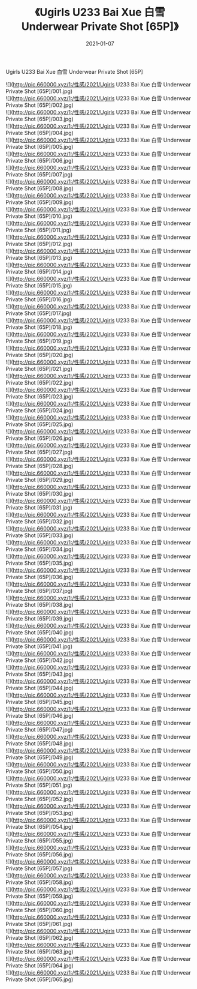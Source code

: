 ﻿---
layout: post
title:  《Ugirls U233 Bai Xue 白雪 Underwear Private Shot [65P]》
date:   2021-01-07
img: http://pic.660000.xyz/1:/性感/2021/Ugirls U233 Bai Xue 白雪 Underwear Private Shot [65P]/000.jpg
categories: [美女, 清纯, 唯美]
---

Ugirls U233 Bai Xue 白雪 Underwear Private Shot [65P]

  ![](http://pic.660000.xyz/1:/性感/2021/Ugirls U233 Bai Xue 白雪 Underwear Private Shot [65P]/001.jpg) <br> ![](http://pic.660000.xyz/1:/性感/2021/Ugirls U233 Bai Xue 白雪 Underwear Private Shot [65P]/002.jpg) <br> ![](http://pic.660000.xyz/1:/性感/2021/Ugirls U233 Bai Xue 白雪 Underwear Private Shot [65P]/003.jpg) <br> ![](http://pic.660000.xyz/1:/性感/2021/Ugirls U233 Bai Xue 白雪 Underwear Private Shot [65P]/004.jpg) <br> ![](http://pic.660000.xyz/1:/性感/2021/Ugirls U233 Bai Xue 白雪 Underwear Private Shot [65P]/005.jpg) <br> ![](http://pic.660000.xyz/1:/性感/2021/Ugirls U233 Bai Xue 白雪 Underwear Private Shot [65P]/006.jpg) <br> ![](http://pic.660000.xyz/1:/性感/2021/Ugirls U233 Bai Xue 白雪 Underwear Private Shot [65P]/007.jpg) <br> ![](http://pic.660000.xyz/1:/性感/2021/Ugirls U233 Bai Xue 白雪 Underwear Private Shot [65P]/008.jpg) <br> ![](http://pic.660000.xyz/1:/性感/2021/Ugirls U233 Bai Xue 白雪 Underwear Private Shot [65P]/009.jpg) <br> ![](http://pic.660000.xyz/1:/性感/2021/Ugirls U233 Bai Xue 白雪 Underwear Private Shot [65P]/010.jpg) <br> ![](http://pic.660000.xyz/1:/性感/2021/Ugirls U233 Bai Xue 白雪 Underwear Private Shot [65P]/011.jpg) <br> ![](http://pic.660000.xyz/1:/性感/2021/Ugirls U233 Bai Xue 白雪 Underwear Private Shot [65P]/012.jpg) <br> ![](http://pic.660000.xyz/1:/性感/2021/Ugirls U233 Bai Xue 白雪 Underwear Private Shot [65P]/013.jpg) <br> ![](http://pic.660000.xyz/1:/性感/2021/Ugirls U233 Bai Xue 白雪 Underwear Private Shot [65P]/014.jpg) <br> ![](http://pic.660000.xyz/1:/性感/2021/Ugirls U233 Bai Xue 白雪 Underwear Private Shot [65P]/015.jpg) <br> ![](http://pic.660000.xyz/1:/性感/2021/Ugirls U233 Bai Xue 白雪 Underwear Private Shot [65P]/016.jpg) <br> ![](http://pic.660000.xyz/1:/性感/2021/Ugirls U233 Bai Xue 白雪 Underwear Private Shot [65P]/017.jpg) <br> ![](http://pic.660000.xyz/1:/性感/2021/Ugirls U233 Bai Xue 白雪 Underwear Private Shot [65P]/018.jpg) <br> ![](http://pic.660000.xyz/1:/性感/2021/Ugirls U233 Bai Xue 白雪 Underwear Private Shot [65P]/019.jpg) <br> ![](http://pic.660000.xyz/1:/性感/2021/Ugirls U233 Bai Xue 白雪 Underwear Private Shot [65P]/020.jpg) <br> ![](http://pic.660000.xyz/1:/性感/2021/Ugirls U233 Bai Xue 白雪 Underwear Private Shot [65P]/021.jpg) <br> ![](http://pic.660000.xyz/1:/性感/2021/Ugirls U233 Bai Xue 白雪 Underwear Private Shot [65P]/022.jpg) <br> ![](http://pic.660000.xyz/1:/性感/2021/Ugirls U233 Bai Xue 白雪 Underwear Private Shot [65P]/023.jpg) <br> ![](http://pic.660000.xyz/1:/性感/2021/Ugirls U233 Bai Xue 白雪 Underwear Private Shot [65P]/024.jpg) <br> ![](http://pic.660000.xyz/1:/性感/2021/Ugirls U233 Bai Xue 白雪 Underwear Private Shot [65P]/025.jpg) <br> ![](http://pic.660000.xyz/1:/性感/2021/Ugirls U233 Bai Xue 白雪 Underwear Private Shot [65P]/026.jpg) <br> ![](http://pic.660000.xyz/1:/性感/2021/Ugirls U233 Bai Xue 白雪 Underwear Private Shot [65P]/027.jpg) <br> ![](http://pic.660000.xyz/1:/性感/2021/Ugirls U233 Bai Xue 白雪 Underwear Private Shot [65P]/028.jpg) <br> ![](http://pic.660000.xyz/1:/性感/2021/Ugirls U233 Bai Xue 白雪 Underwear Private Shot [65P]/029.jpg) <br> ![](http://pic.660000.xyz/1:/性感/2021/Ugirls U233 Bai Xue 白雪 Underwear Private Shot [65P]/030.jpg) <br> ![](http://pic.660000.xyz/1:/性感/2021/Ugirls U233 Bai Xue 白雪 Underwear Private Shot [65P]/031.jpg) <br> ![](http://pic.660000.xyz/1:/性感/2021/Ugirls U233 Bai Xue 白雪 Underwear Private Shot [65P]/032.jpg) <br> ![](http://pic.660000.xyz/1:/性感/2021/Ugirls U233 Bai Xue 白雪 Underwear Private Shot [65P]/033.jpg) <br> ![](http://pic.660000.xyz/1:/性感/2021/Ugirls U233 Bai Xue 白雪 Underwear Private Shot [65P]/034.jpg) <br> ![](http://pic.660000.xyz/1:/性感/2021/Ugirls U233 Bai Xue 白雪 Underwear Private Shot [65P]/035.jpg) <br> ![](http://pic.660000.xyz/1:/性感/2021/Ugirls U233 Bai Xue 白雪 Underwear Private Shot [65P]/036.jpg) <br> ![](http://pic.660000.xyz/1:/性感/2021/Ugirls U233 Bai Xue 白雪 Underwear Private Shot [65P]/037.jpg) <br> ![](http://pic.660000.xyz/1:/性感/2021/Ugirls U233 Bai Xue 白雪 Underwear Private Shot [65P]/038.jpg) <br> ![](http://pic.660000.xyz/1:/性感/2021/Ugirls U233 Bai Xue 白雪 Underwear Private Shot [65P]/039.jpg) <br> ![](http://pic.660000.xyz/1:/性感/2021/Ugirls U233 Bai Xue 白雪 Underwear Private Shot [65P]/040.jpg) <br> ![](http://pic.660000.xyz/1:/性感/2021/Ugirls U233 Bai Xue 白雪 Underwear Private Shot [65P]/041.jpg) <br> ![](http://pic.660000.xyz/1:/性感/2021/Ugirls U233 Bai Xue 白雪 Underwear Private Shot [65P]/042.jpg) <br> ![](http://pic.660000.xyz/1:/性感/2021/Ugirls U233 Bai Xue 白雪 Underwear Private Shot [65P]/043.jpg) <br> ![](http://pic.660000.xyz/1:/性感/2021/Ugirls U233 Bai Xue 白雪 Underwear Private Shot [65P]/044.jpg) <br> ![](http://pic.660000.xyz/1:/性感/2021/Ugirls U233 Bai Xue 白雪 Underwear Private Shot [65P]/045.jpg) <br> ![](http://pic.660000.xyz/1:/性感/2021/Ugirls U233 Bai Xue 白雪 Underwear Private Shot [65P]/046.jpg) <br> ![](http://pic.660000.xyz/1:/性感/2021/Ugirls U233 Bai Xue 白雪 Underwear Private Shot [65P]/047.jpg) <br> ![](http://pic.660000.xyz/1:/性感/2021/Ugirls U233 Bai Xue 白雪 Underwear Private Shot [65P]/048.jpg) <br> ![](http://pic.660000.xyz/1:/性感/2021/Ugirls U233 Bai Xue 白雪 Underwear Private Shot [65P]/049.jpg) <br> ![](http://pic.660000.xyz/1:/性感/2021/Ugirls U233 Bai Xue 白雪 Underwear Private Shot [65P]/050.jpg) <br> ![](http://pic.660000.xyz/1:/性感/2021/Ugirls U233 Bai Xue 白雪 Underwear Private Shot [65P]/051.jpg) <br> ![](http://pic.660000.xyz/1:/性感/2021/Ugirls U233 Bai Xue 白雪 Underwear Private Shot [65P]/052.jpg) <br> ![](http://pic.660000.xyz/1:/性感/2021/Ugirls U233 Bai Xue 白雪 Underwear Private Shot [65P]/053.jpg) <br> ![](http://pic.660000.xyz/1:/性感/2021/Ugirls U233 Bai Xue 白雪 Underwear Private Shot [65P]/054.jpg) <br> ![](http://pic.660000.xyz/1:/性感/2021/Ugirls U233 Bai Xue 白雪 Underwear Private Shot [65P]/055.jpg) <br> ![](http://pic.660000.xyz/1:/性感/2021/Ugirls U233 Bai Xue 白雪 Underwear Private Shot [65P]/056.jpg) <br> ![](http://pic.660000.xyz/1:/性感/2021/Ugirls U233 Bai Xue 白雪 Underwear Private Shot [65P]/057.jpg) <br> ![](http://pic.660000.xyz/1:/性感/2021/Ugirls U233 Bai Xue 白雪 Underwear Private Shot [65P]/058.jpg) <br> ![](http://pic.660000.xyz/1:/性感/2021/Ugirls U233 Bai Xue 白雪 Underwear Private Shot [65P]/059.jpg) <br> ![](http://pic.660000.xyz/1:/性感/2021/Ugirls U233 Bai Xue 白雪 Underwear Private Shot [65P]/060.jpg) <br> ![](http://pic.660000.xyz/1:/性感/2021/Ugirls U233 Bai Xue 白雪 Underwear Private Shot [65P]/061.jpg) <br> ![](http://pic.660000.xyz/1:/性感/2021/Ugirls U233 Bai Xue 白雪 Underwear Private Shot [65P]/062.jpg) <br> ![](http://pic.660000.xyz/1:/性感/2021/Ugirls U233 Bai Xue 白雪 Underwear Private Shot [65P]/063.jpg) <br> ![](http://pic.660000.xyz/1:/性感/2021/Ugirls U233 Bai Xue 白雪 Underwear Private Shot [65P]/064.jpg) <br> ![](http://pic.660000.xyz/1:/性感/2021/Ugirls U233 Bai Xue 白雪 Underwear Private Shot [65P]/065.jpg) <br>